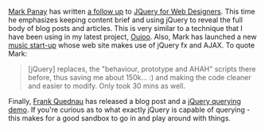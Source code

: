 [Mark Panay](http://www.markpanay.com/) has written [a follow
up](http://www.markpanay.com/2006/03/jquery-for-web-designers-part-2.html)
to [JQuery for Web
Designers](http://www.markpanay.com/2006/02/jquery-for-web-designers-part-1.html).
This time he emphasizes keeping content brief and using jQuery to reveal
the full body of blog posts and articles. This is very similar to a
technique that I have been using in my latest project,
[Ouioo](http://ouioo.com). Also, Mark has launched a new [music
start-up](http://tunecast.co.uk/) whose web site makes use of jQuery fx
and AJAX. To quote Mark:

> [jQuery] replaces, the "behaviour, prototype and AHAH" scripts there
> before, thus saving me about 150k... :) and making the code cleaner
> and easier to modify. Only took 30 mins as well.

Finally, [Frank Quednau](http://www.realfiction.net/acute/) has released
a blog post and a [jQuery querying
demo](http://www.realfiction.net/acute/2006/03/10/querying-jquery-take-1/).
If you're curious as to what exactly jQuery is capable of querying -
this makes for a good sandbox to go in and play around with things.
